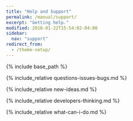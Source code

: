 ```yaml
---
title: "Help and Support"
permalink: /manual/support/
excerpt: "Getting help."
modified: 2018-01-22T15:54:02-04:00
sidebar:
  nav: "support"
redirect_from:
  - /theme-setup/
---
```


{% include base_path %}

{% include_relative questions-issues-bugs.md %}

{% include_relative new-ideas.md %}

{% include_relative developers-thinking.md %}

{% include_relative what-can-i-do.md %}
